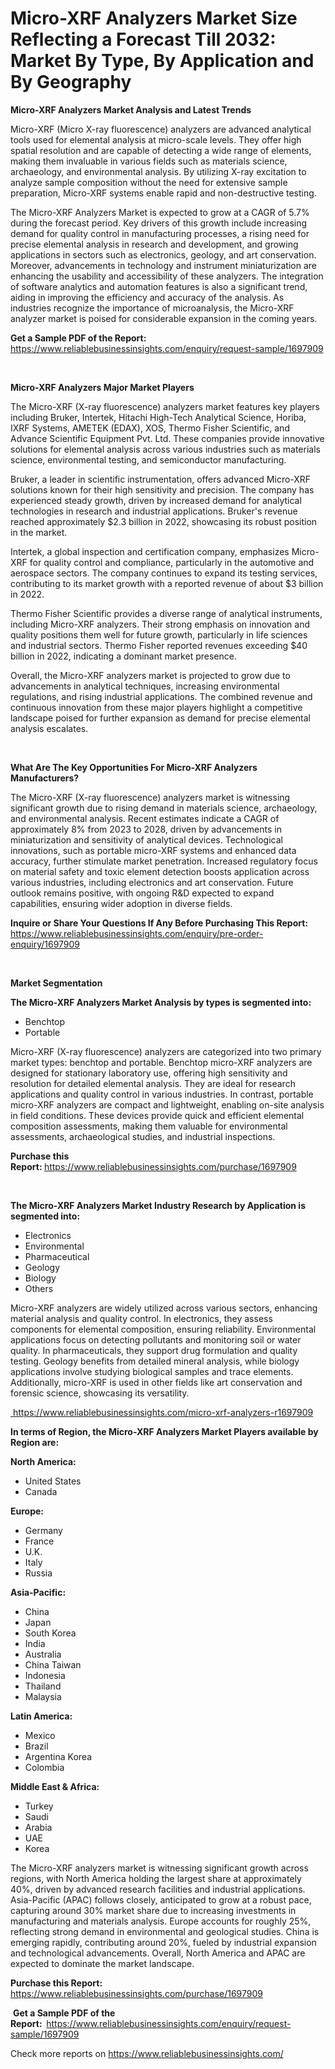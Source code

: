 <p><h1>Micro-XRF Analyzers Market Size Reflecting a Forecast Till 2032: Market By Type, By Application and By Geography</h1></p><p><strong>Micro-XRF Analyzers Market Analysis and Latest Trends</strong></p>
<p><p>Micro-XRF (Micro X-ray fluorescence) analyzers are advanced analytical tools used for elemental analysis at micro-scale levels. They offer high spatial resolution and are capable of detecting a wide range of elements, making them invaluable in various fields such as materials science, archaeology, and environmental analysis. By utilizing X-ray excitation to analyze sample composition without the need for extensive sample preparation, Micro-XRF systems enable rapid and non-destructive testing.</p><p>The Micro-XRF Analyzers Market is expected to grow at a CAGR of 5.7% during the forecast period. Key drivers of this growth include increasing demand for quality control in manufacturing processes, a rising need for precise elemental analysis in research and development, and growing applications in sectors such as electronics, geology, and art conservation. Moreover, advancements in technology and instrument miniaturization are enhancing the usability and accessibility of these analyzers. The integration of software analytics and automation features is also a significant trend, aiding in improving the efficiency and accuracy of the analysis. As industries recognize the importance of microanalysis, the Micro-XRF analyzer market is poised for considerable expansion in the coming years.</p></p>
<p><strong>Get a Sample PDF of the Report:&nbsp;</strong> <a href="https://www.reliablebusinessinsights.com/enquiry/request-sample/1697909?utm_campaign=2983&utm_medium=2&utm_source=Github&utm_content=ia&utm_term=24032025&utm_id=micro-xrf-analyzers">https://www.reliablebusinessinsights.com/enquiry/request-sample/1697909</a></p>
<p>&nbsp;</p>
<p><strong>Micro-XRF Analyzers Major Market Players</strong></p>
<p><p>The Micro-XRF (X-ray fluorescence) analyzers market features key players including Bruker, Intertek, Hitachi High-Tech Analytical Science, Horiba, IXRF Systems, AMETEK (EDAX), XOS, Thermo Fisher Scientific, and Advance Scientific Equipment Pvt. Ltd. These companies provide innovative solutions for elemental analysis across various industries such as materials science, environmental testing, and semiconductor manufacturing.</p><p>Bruker, a leader in scientific instrumentation, offers advanced Micro-XRF solutions known for their high sensitivity and precision. The company has experienced steady growth, driven by increased demand for analytical technologies in research and industrial applications. Bruker's revenue reached approximately $2.3 billion in 2022, showcasing its robust position in the market.</p><p>Intertek, a global inspection and certification company, emphasizes Micro-XRF for quality control and compliance, particularly in the automotive and aerospace sectors. The company continues to expand its testing services, contributing to its market growth with a reported revenue of about $3 billion in 2022.</p><p>Thermo Fisher Scientific provides a diverse range of analytical instruments, including Micro-XRF analyzers. Their strong emphasis on innovation and quality positions them well for future growth, particularly in life sciences and industrial sectors. Thermo Fisher reported revenues exceeding $40 billion in 2022, indicating a dominant market presence.</p><p>Overall, the Micro-XRF analyzers market is projected to grow due to advancements in analytical techniques, increasing environmental regulations, and rising industrial applications. The combined revenue and continuous innovation from these major players highlight a competitive landscape poised for further expansion as demand for precise elemental analysis escalates.</p></p>
<p>&nbsp;</p>
<p><strong>What Are The Key Opportunities For Micro-XRF Analyzers Manufacturers?</strong></p>
<p><p>The Micro-XRF (X-ray fluorescence) analyzers market is witnessing significant growth due to rising demand in materials science, archaeology, and environmental analysis. Recent estimates indicate a CAGR of approximately 8% from 2023 to 2028, driven by advancements in miniaturization and sensitivity of analytical devices. Technological innovations, such as portable micro-XRF systems and enhanced data accuracy, further stimulate market penetration. Increased regulatory focus on material safety and toxic element detection boosts application across various industries, including electronics and art conservation. Future outlook remains positive, with ongoing R&D expected to expand capabilities, ensuring wider adoption in diverse fields.</p></p>
<p><strong>Inquire or Share Your Questions If Any Before Purchasing This Report:</strong> <a href="https://www.reliablebusinessinsights.com/enquiry/pre-order-enquiry/1697909?utm_campaign=2983&utm_medium=2&utm_source=Github&utm_content=ia&utm_term=24032025&utm_id=micro-xrf-analyzers">https://www.reliablebusinessinsights.com/enquiry/pre-order-enquiry/1697909</a></p>
<p>&nbsp;</p>
<p><strong>Market Segmentation</strong></p>
<p><strong>The Micro-XRF Analyzers Market Analysis by types is segmented into:</strong></p>
<p><ul><li>Benchtop</li><li>Portable</li></ul></p>
<p><p>Micro-XRF (X-ray fluorescence) analyzers are categorized into two primary market types: benchtop and portable. Benchtop micro-XRF analyzers are designed for stationary laboratory use, offering high sensitivity and resolution for detailed elemental analysis. They are ideal for research applications and quality control in various industries. In contrast, portable micro-XRF analyzers are compact and lightweight, enabling on-site analysis in field conditions. These devices provide quick and efficient elemental composition assessments, making them valuable for environmental assessments, archaeological studies, and industrial inspections.</p></p>
<p><strong>Purchase this Report:&nbsp;</strong><a href="https://www.reliablebusinessinsights.com/purchase/1697909?utm_campaign=2983&utm_medium=2&utm_source=Github&utm_content=ia&utm_term=24032025&utm_id=micro-xrf-analyzers">https://www.reliablebusinessinsights.com/purchase/1697909</a></p>
<p>&nbsp;</p>
<p><strong>The Micro-XRF Analyzers Market Industry Research by Application is segmented into:</strong></p>
<p><ul><li>Electronics</li><li>Environmental</li><li>Pharmaceutical</li><li>Geology</li><li>Biology</li><li>Others</li></ul></p>
<p><p>Micro-XRF analyzers are widely utilized across various sectors, enhancing material analysis and quality control. In electronics, they assess components for elemental composition, ensuring reliability. Environmental applications focus on detecting pollutants and monitoring soil or water quality. In pharmaceuticals, they support drug formulation and quality testing. Geology benefits from detailed mineral analysis, while biology applications involve studying biological samples and trace elements. Additionally, micro-XRF is used in other fields like art conservation and forensic science, showcasing its versatility.</p></p>
<p><a href="https://www.reliablebusinessinsights.com/micro-xrf-analyzers-r1697909?utm_campaign=2983&utm_medium=2&utm_source=Github&utm_content=ia&utm_term=24032025&utm_id=micro-xrf-analyzers">&nbsp;https://www.reliablebusinessinsights.com/micro-xrf-analyzers-r1697909</a></p>
<p><strong>In terms of Region, the Micro-XRF Analyzers Market Players available by Region are:</strong></p>
<p>
    <p> <strong> North America: </strong>
        <ul>
            <li>United States</li>
            <li>Canada</li>
        </ul>
        </p> 
    <p> <strong> Europe: </strong>
        <ul>
            <li>Germany</li>
            <li>France</li>
            <li>U.K.</li>
            <li>Italy</li>
            <li>Russia</li>
        </ul>
        </p> 
    <p> <strong> Asia-Pacific: </strong>
        <ul>
            <li>China</li>
            <li>Japan</li>
            <li>South Korea</li>
            <li>India</li>
            <li>Australia</li>
            <li>China Taiwan</li>
            <li>Indonesia</li>
            <li>Thailand</li>
            <li>Malaysia</li>
        </ul>
        </p> 
    <p> <strong> Latin America: </strong>
        <ul>
            <li>Mexico</li>
            <li>Brazil</li>
            <li>Argentina Korea</li>
            <li>Colombia</li>
        </ul>
        </p> 
    <p> <strong> Middle East & Africa: </strong>
        <ul>
            <li>Turkey</li>
            <li>Saudi</li>
            <li>Arabia</li>
            <li>UAE</li>
            <li>Korea</li>
        </ul>
    </p>
    </p>
<p><p>The Micro-XRF analyzers market is witnessing significant growth across regions, with North America holding the largest share at approximately 40%, driven by advanced research facilities and industrial applications. Asia-Pacific (APAC) follows closely, anticipated to grow at a robust pace, capturing around 30% market share due to increasing investments in manufacturing and materials analysis. Europe accounts for roughly 25%, reflecting strong demand in environmental and geological studies. China is emerging rapidly, contributing around 20%, fueled by industrial expansion and technological advancements. Overall, North America and APAC are expected to dominate the market landscape.</p></p>
<p><strong>Purchase this Report: </strong><a href="https://www.reliablebusinessinsights.com/purchase/1697909?utm_campaign=2983&utm_medium=2&utm_source=Github&utm_content=ia&utm_term=24032025&utm_id=micro-xrf-analyzers">https://www.reliablebusinessinsights.com/purchase/1697909</a></p>
<p>&nbsp;<strong>Get a Sample PDF of the Report:&nbsp;&nbsp;</strong><a href="https://www.reliablebusinessinsights.com/enquiry/request-sample/1697909?utm_campaign=2983&utm_medium=2&utm_source=Github&utm_content=ia&utm_term=24032025&utm_id=micro-xrf-analyzers">https://www.reliablebusinessinsights.com/enquiry/request-sample/1697909</a></p>
<p><strong></strong></p>
<p>Check more reports on <a href="https://www.reliablebusinessinsights.com/?utm_campaign=2983&utm_medium=2&utm_source=Github&utm_content=ia&utm_term=24032025&utm_id=micro-xrf-analyzers">https://www.reliablebusinessinsights.com/</a></p>
